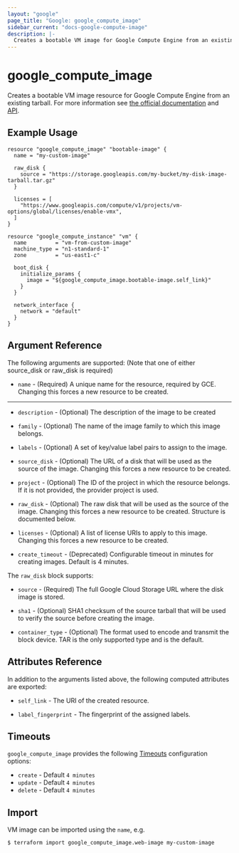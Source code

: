 ```yaml
---
layout: "google"
page_title: "Google: google_compute_image"
sidebar_current: "docs-google-compute-image"
description: |-
  Creates a bootable VM image for Google Compute Engine from an existing tarball.
---
```


# google\_compute\_image

Creates a bootable VM image resource for Google Compute Engine from an existing
tarball. For more information see [the official documentation](https://cloud.google.com/compute/docs/images) and
[API](https://cloud.google.com/compute/docs/reference/latest/images).


## Example Usage

```hcl
resource "google_compute_image" "bootable-image" {
  name = "my-custom-image"

  raw_disk {
    source = "https://storage.googleapis.com/my-bucket/my-disk-image-tarball.tar.gz"
  }

  licenses = [
    "https://www.googleapis.com/compute/v1/projects/vm-options/global/licenses/enable-vmx",
  ]
}

resource "google_compute_instance" "vm" {
  name         = "vm-from-custom-image"
  machine_type = "n1-standard-1"
  zone         = "us-east1-c"

  boot_disk {
    initialize_params {
      image = "${google_compute_image.bootable-image.self_link}"
    }
  }

  network_interface {
    network = "default"
  }
}
```

## Argument Reference

The following arguments are supported: (Note that one of either source_disk or
  raw_disk is required)

* `name` - (Required) A unique name for the resource, required by GCE.
    Changing this forces a new resource to be created.

- - -

* `description` - (Optional) The description of the image to be created

* `family` - (Optional) The name of the image family to which this image belongs.

* `labels` - (Optional) A set of key/value label pairs to assign to the image.

* `source_disk` - (Optional) The URL of a disk that will be used as the source of the
    image. Changing this forces a new resource to be created.

* `project` - (Optional) The ID of the project in which the resource belongs. If it
    is not provided, the provider project is used.

* `raw_disk` - (Optional) The raw disk that will be used as the source of the image.
    Changing this forces a new resource to be created. Structure is documented
    below.

* `licenses` - (Optional) A list of license URIs to apply to this image. Changing this
    forces a new resource to be created.

* `create_timeout` - (Deprecated) Configurable timeout in minutes for creating images. Default is 4 minutes.

The `raw_disk` block supports:

* `source` - (Required) The full Google Cloud Storage URL where the disk
    image is stored.

* `sha1` - (Optional) SHA1 checksum of the source tarball that will be used
    to verify the source before creating the image.

* `container_type` - (Optional) The format used to encode and transmit the
    block device. TAR is the only supported type and is the default.

## Attributes Reference

In addition to the arguments listed above, the following computed attributes are
exported:

* `self_link` - The URI of the created resource.

* `label_fingerprint` - The fingerprint of the assigned labels.

## Timeouts

`google_compute_image` provides the following
[Timeouts](/docs/configuration/resources.html#timeouts) configuration options:

- `create` - Default `4 minutes`
- `update` - Default `4 minutes`
- `delete` - Default `4 minutes`

## Import

VM image can be imported using the `name`, e.g.

```
$ terraform import google_compute_image.web-image my-custom-image
```

